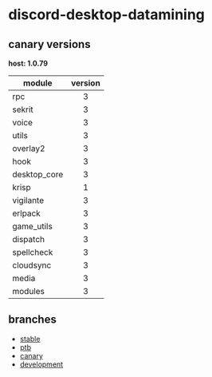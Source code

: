 # discord-desktop-datamining

## canary versions

**host: 1.0.79**

| module | version |
| ------ | :-----: |
| rpc | 3 |
| sekrit | 3 |
| voice | 3 |
| utils | 3 |
| overlay2 | 3 |
| hook | 3 |
| desktop_core | 3 |
| krisp | 1 |
| vigilante | 3 |
| erlpack | 3 |
| game_utils | 3 |
| dispatch | 3 |
| spellcheck | 3 |
| cloudsync | 3 |
| media | 3 |
| modules | 3 |

## branches

- [stable](https://github.com/OpenAsar/discord-desktop-datamining/tree/stable)
- [ptb](https://github.com/OpenAsar/discord-desktop-datamining/tree/ptb)
- [canary](https://github.com/OpenAsar/discord-desktop-datamining/tree/canary)
- [development](https://github.com/OpenAsar/discord-desktop-datamining/tree/development)